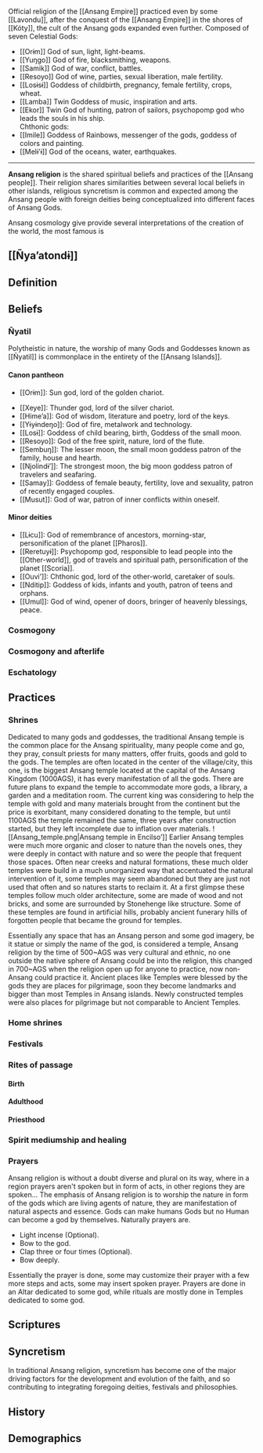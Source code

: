 Official religion of the [[Ansang Empire]] practiced even by some [[Lavondu]], after the conquest of the [[Ansang Empire]] in the shores of [[Kóty]], the cult of the Ansang gods expanded even further.
Composed of seven Celestial Gods:
* [[Orɨm]] God of sun, light, light-beams.
* [[Yuŋgo]] God of fire, blacksmithing, weapons.
* [[Samik]] God of war, conflict, battles. 
* [[Resoyo]] God of wine, parties, sexual liberation, male fertility.
* [[Losɨsɨ]] Goddess of childbirth, pregnancy, female fertility, crops, wheat.
* [[Lamba]] Twin Goddess of music, inspiration and arts.
* [[Ekor]] Twin God of hunting, patron of sailors, psychopomp god who leads the souls in his ship.  
Chthonic gods:
* [[Imile]] Goddess of Rainbows, messenger of the gods, goddess of colors and painting.
* [[Melɨ'ɨ]] God of the oceans, water, earthquakes.

----------------------------------------------------

**Ansang religion** is the shared spiritual beliefs and practices of the [[Ansang people]]. Their religion shares similarities between several local beliefs in other islands, religious syncretism is common and expected among the Ansang people with foreign deities being conceptualized into different faces of Ansang Gods.

Ansang cosmology give provide several interpretations of the creation of the world, the most famous is 
## [[Ñyaʼatondɨ]]
## Definition

## Beliefs

### Ñyatil
Polytheistic in nature, the worship of many Gods and Goddesses known as [[Ñyatil]] is commonplace in the entirety of the [[Ansang Islands]].

#### Canon pantheon

- [[Orɨm]]: Sun god, lord of the golden chariot.
* [[Xeye]]: Thunder god, lord of the silver chariot.
* [[Himeʼa]]: God of wisdom, literature and poetry, lord of the keys.
* [[Yɨyɨndeŋo]]: God of fire, metalwork and technology.
* [[Losɨ]]: Goddess of child bearing, birth, Goddess of the small moon.
* [[Resoyo]]: God of the free spirit, nature, lord of the flute.
* [[Sembuŋ]]: The lesser moon, the small moon goddess patron of the family, house and hearth.
* [[Njolindɨ’]]: The strongest moon, the big moon goddess patron of travelers and seafaring.
* [[Samay]]: Goddess of female beauty, fertility, love and sexuality, patron of recently engaged couples.
* [[Musut]]: God of war, patron of inner conflicts within oneself.

#### Minor deities

* [[Lɨcu]]: God of remembrance of ancestors, morning-star, personification of the planet [[Pharos]].
* [[Reretuyɨ]]: Psychopomp god, responsible to lead people into the [[Other-world]], god of travels and spiritual path, personification of the planet [[Scoria]].
* [[Ouviʼ]]: Chthonic god, lord of the other-world, caretaker of souls.
* [[Nditip]]: Goddess of kids, infants and youth, patron of teens and orphans.
* [[Umul]]: God of wind, opener of doors, bringer of heavenly blessings, peace.

### Cosmogony

### Cosmogony and afterlife

### Eschatology

## Practices

### Shrines
Dedicated to many gods and goddesses, the traditional Ansang temple is the common place for the Ansang spirituality, many people come and go, they pray, consult priests for many matters, offer fruits, goods and gold to the gods. The temples are often located in the center of the village/city, this one, is the biggest Ansang temple located at the capital of the Ansang Kingdom (1000AGS), it has every manifestation of all the gods. There are future plans to expand the temple to accommodate more gods, a library, a garden and a meditation room. The current king was considering to help the temple with gold and many materials brought from the continent but the price is exorbitant, many considered donating to the temple, but until 1100AGS the temple remained the same, three years after construction started, but they left incomplete due to inflation over materials.
![[Ansang_temple.png|Ansang temple in Encilsoʼ]]
Earlier Ansang temples were much more organic and closer to nature than the novels ones, they were deeply in contact with nature and so were the people that frequent those spaces. Often near creeks and natural formations, these much older temples were build in a much unorganized way that accentuated the natural intervention of it, some temples may seem abandoned but they are just not used that often and so natures starts to reclaim it. At a first glimpse these temples follow much older architecture, some are made of wood and not bricks, and some are surrounded by Stonehenge like structure. Some of these temples are found in artificial hills, probably ancient funerary hills of forgotten people that became the ground for temples.

Essentially any space that has an Ansang person and some god imagery, be it statue or simply the name of the god, is considered a temple, Ansang religion by the time of 500~AGS was very cultural and ethnic, no one outside the native sphere of Ansang could be into the religion, this changed in 700~AGS when the religion open up for anyone to practice, now non-Ansang could practice it. Ancient places like Temples were blessed by the gods they are places for pilgrimage, soon they become landmarks and bigger than most Temples in Ansang islands. Newly constructed temples were also places for pilgrimage but not comparable to Ancient Temples.

### Home shrines

### Festivals

### Rites of passage
#### Birth
#### Adulthood

#### Priesthood


### Spirit mediumship and healing

### Prayers
Ansang religion is without a doubt diverse and plural on its way, where in a region prayers aren't spoken but in form of acts, in other regions they are spoken... The emphasis of Ansang religion is to worship the nature in form of the gods which are living agents of nature, they are manifestation of natural aspects and essence. Gods can make humans Gods but no Human can become a god by themselves. Naturally prayers are. 

- Light incense (Optional).
- Bow to the god.
- Clap three or four times (Optional).
- Bow deeply.

Essentially the prayer is done, some may customize their prayer with a few more steps and acts, some may insert spoken prayer. Prayers are done in an Altar dedicated to some god, while rituals are mostly done in Temples dedicated to some god. 

## Scriptures

## Syncretism
In traditional Ansang religion, syncretism has become one of the major driving factors for the development and evolution of the faith, and so contributing to integrating foregoing deities, festivals and philosophies.

## History

## Demographics
